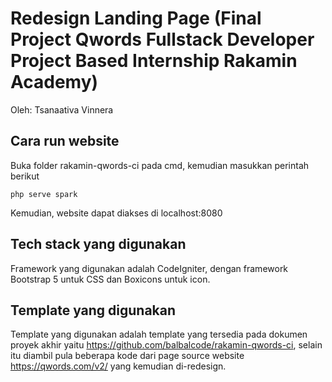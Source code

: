 # Redesign Landing Page (Final Project Qwords Fullstack Developer Project Based Internship Rakamin Academy) 
Oleh: Tsanaativa Vinnera

## Cara run website

Buka folder rakamin-qwords-ci pada cmd, kemudian masukkan perintah berikut

```php serve spark```

Kemudian, website dapat diakses di localhost:8080

## Tech stack yang digunakan 

Framework yang digunakan adalah CodeIgniter, dengan framework Bootstrap 5 untuk CSS dan Boxicons untuk icon.

## Template yang digunakan

Template yang digunakan adalah template yang tersedia pada dokumen proyek akhir yaitu https://github.com/balbalcode/rakamin-qwords-ci, selain itu diambil pula beberapa kode dari page source website https://qwords.com/v2/ yang kemudian di-redesign.
